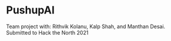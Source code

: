 # PushupAI
Team project with: Rithvik Kolanu, Kalp Shah, and Manthan Desai. Submitted to Hack the North 2021
